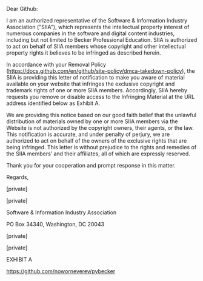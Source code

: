 Dear Github:

 

I am an authorized representative of the Software & Information Industry Association ("SIIA"), which represents the intellectual property interest of numerous companies in the software and digital content industries, including but not limited to Becker Professional Education. SIIA is authorized to act on behalf of SIIA members whose copyright and other intellectual property rights it believes to be infringed as described herein.

 

In accordance with your Removal Policy (https://docs.github.com/en/github/site-policy/dmca-takedown-policy), the SIIA is providing this letter of notification to make you aware of material available on your website that infringes the exclusive copyright and trademark rights of one or more SIIA members. Accordingly, SIIA hereby requests you remove or disable access to the Infringing Material at the URL address identified below as Exhibit A.

 

We are providing this notice based on our good faith belief that the unlawful distribution of materials owned by one or more SIIA members via the Website is not authorized by the copyright owners, their agents, or the law.  This notification is accurate, and under penalty of perjury, we are authorized to act on behalf of the owners of the exclusive rights that are being infringed.  This letter is without prejudice to the rights and remedies of the SIIA members’ and their affiliates, all of which are expressly reserved.

 

Thank you for your cooperation and prompt response in this matter.

 

Regards,

[private]

[private]

Software & Information Industry Association

PO Box 34340, Washington, DC 20043

[private]

[private]
 

EXHIBIT A

https://github.com/noworneverev/pybecker
